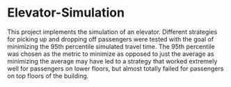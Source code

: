 # Elevator-Simulation
This project implements the simulation of an elevator. Different strategies for picking up and dropping off passengers were tested with the goal of minimizing the 95th percentile simulated travel time. The 95th percentile was chosen as the metric to minimize as opposed to just the average as minimizing the average may have led to a strategy that worked extremely well for passengers on lower floors, but almost totally failed for passengers on top floors of the building.
